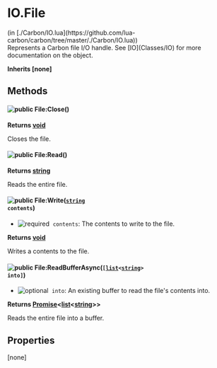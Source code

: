 <h1 class="class-title">IO.File</h1>
<span class="file-link">(in [./Carbon/IO.lua](https://github.com/lua-carbon/carbon/tree/master/./Carbon/IO.lua))</span><br/>
Represents a Carbon file I/O handle. See [IO](Classes/IO) for more documentation on the object.

**Inherits [none]**

## Methods
#### ![public](https://img.shields.io/badge/%20-public-11b237.svg?style=flat-square) File:Close()


**Returns  [void](Types#void)**

Closes the file.


#### ![public](https://img.shields.io/badge/%20-public-11b237.svg?style=flat-square) File:Read()


**Returns  [string](Types#string)**

Reads the entire file.


#### ![public](https://img.shields.io/badge/%20-public-11b237.svg?style=flat-square) File:Write(<code>[string](Types#string) contents</code>)
- ![required](https://img.shields.io/badge/%20-required-ff9600.svg?style=flat-square)&nbsp;&nbsp;`contents`: The contents to write to the file.

**Returns  [void](Types#void)**

Writes a contents to the file.


#### ![public](https://img.shields.io/badge/%20-public-11b237.svg?style=flat-square) File:ReadBufferAsync(<code>[[list](Types#list)<[string](Types#string)> into]</code>)
- ![optional](https://img.shields.io/badge/%20-optional-0092e6.svg?style=flat-square)&nbsp;&nbsp;`into`: An existing buffer to read the file's contents into.

**Returns  [Promise](Classes/Promise)<[list](Types#list)<[string](Types#string)>>**

Reads the entire file into a buffer.


## Properties
[none]
